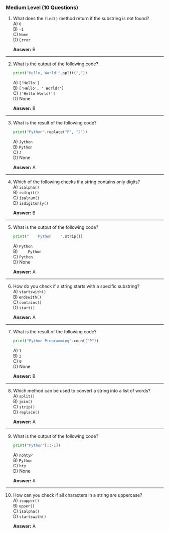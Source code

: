 ### **Medium Level (10 Questions)**

1. What does the `find()` method return if the substring is not found?</br>
   A) `0`  
   B) `-1`  
   C) `None`  
   D) `Error`  

   **Answer:** B  

---

2. What is the output of the following code?
   ```python
   print("Hello, World!".split(","))
   ```
   A) `['Hello']`  
   B) `['Hello', ' World!']`  
   C) `['Hello World!']`  
   D) None  

   **Answer:** B  

---

3. What is the result of the following code?
   ```python
   print("Python".replace("P", "J"))
   ```
   A) `Jython`  
   B) `Python`  
   C) `J`  
   D) None  

   **Answer:** A  

---

4. Which of the following checks if a string contains only digits?</br>
   A) `isalpha()`  
   B) `isdigit()`  
   C) `isalnum()`  
   D) `isdigitonly()`  

   **Answer:** B  

---

5. What is the output of the following code?
   ```python
   print("    Python    ".strip())
   ```
   A) `Python`  
   B) `    Python`  
   C) `Python    `  
   D) None  

   **Answer:** A  

---

6. How do you check if a string starts with a specific substring?</br>
   A) `startswith()`  
   B) `endswith()`  
   C) `contains()`  
   D) `start()`  

   **Answer:** A  

---

7. What is the result of the following code?
   ```python
   print("Python Programming".count("P"))
   ```
   A) `1`  
   B) `2`  
   C) `0`  
   D) None  

   **Answer:** B  

---

8. Which method can be used to convert a string into a list of words?</br>
   A) `split()`  
   B) `join()`  
   C) `strip()`  
   D) `replace()`  

   **Answer:** A  

---

9. What is the output of the following code?
   ```python
   print("Python"[::-1])
   ```
   A) `nohtyP`  
   B) `Python`  
   C) `hty`  
   D) None  

   **Answer:** A  

---

10. How can you check if all characters in a string are uppercase?</br>
    A) `isupper()`  
    B) `upper()`  
    C) `isalpha()`  
    D) `startswith()`  

    **Answer:** A  
